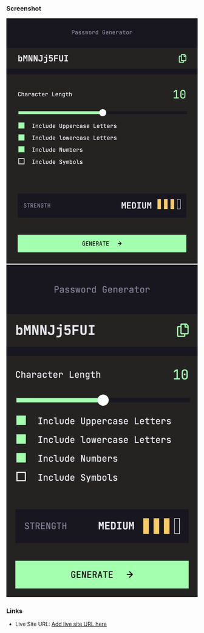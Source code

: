 ### Screenshot

![](./starter-code/assets/images/Screenshot%202024-12-19%20at%2014-43-19%20Frontend%20Mentor%20Password%20generator%20app.png)
![](./starter-code/assets/images/Screenshot%202024-12-19%20at%2014-43-34%20Frontend%20Mentor%20Password%20generator%20app.png)

### Links

- Live Site URL: [Add live site URL here](https://jdillard2532.github.io/password-generator/)
